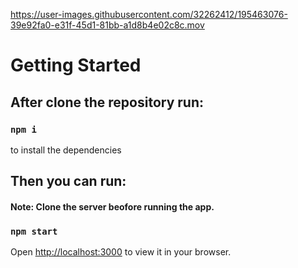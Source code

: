 

https://user-images.githubusercontent.com/32262412/195463076-39e92fa0-e31f-45d1-81bb-a1d8b4e02c8c.mov

# Getting Started

## After clone the repository run:

### `npm i`
to install the dependencies

## Then you can run:

#### Note: Clone the server beofore running the app.
### `npm start`

Open [http://localhost:3000](http://localhost:3000) to view it in your browser.

